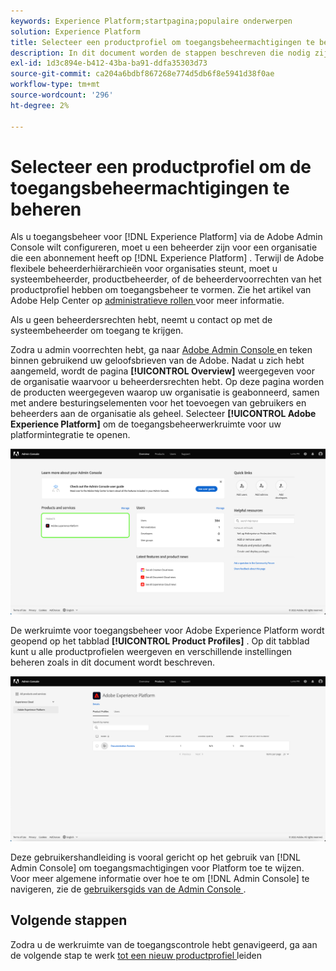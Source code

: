 ```yaml
---
keywords: Experience Platform;startpagina;populaire onderwerpen
solution: Experience Platform
title: Selecteer een productprofiel om toegangsbeheermachtigingen te bewerken
description: In dit document worden de stappen beschreven die nodig zijn om door de werkruimte voor toegangsbeheer te bladeren. Om toegangsbeheer voor Experience Platform door Adobe Admin Console te vormen, moet u een beheerder voor een organisatie zijn die een abonnement op Experience Platform heeft.
exl-id: 1d3c894e-b412-43ba-ba91-ddfa35303d73
source-git-commit: ca204a6bdbf867268e774d5db6f8e5941d38f0ae
workflow-type: tm+mt
source-wordcount: '296'
ht-degree: 2%

---
```


# Selecteer een productprofiel om de toegangsbeheermachtigingen te beheren

Als u toegangsbeheer voor [!DNL Experience Platform] via de Adobe Admin Console wilt configureren, moet u een beheerder zijn voor een organisatie die een abonnement heeft op [!DNL Experience Platform] . Terwijl de Adobe flexibele beheerderhiërarchieën voor organisaties steunt, moet u systeembeheerder, productbeheerder, of de beheerdervoorrechten van het productprofiel hebben om toegangsbeheer te vormen. Zie het artikel van Adobe Help Center op [ administratieve rollen ](https://helpx.adobe.com/enterprise/using/admin-roles.html) voor meer informatie.

Als u geen beheerdersrechten hebt, neemt u contact op met de systeembeheerder om toegang te krijgen.

Zodra u admin voorrechten hebt, ga naar [ Adobe Admin Console ](https://adminconsole.adobe.com) en teken binnen gebruikend uw geloofsbrieven van de Adobe. Nadat u zich hebt aangemeld, wordt de pagina **[!UICONTROL Overview]** weergegeven voor de organisatie waarvoor u beheerdersrechten hebt. Op deze pagina worden de producten weergegeven waarop uw organisatie is geabonneerd, samen met andere besturingselementen voor het toevoegen van gebruikers en beheerders aan de organisatie als geheel. Selecteer **[!UICONTROL Adobe Experience Platform]** om de toegangsbeheerwerkruimte voor uw platformintegratie te openen.

![ selecteren-product ](../images/select-product.png)

De werkruimte voor toegangsbeheer voor Adobe Experience Platform wordt geopend op het tabblad **[!UICONTROL Product Profiles]** . Op dit tabblad kunt u alle productprofielen weergeven en verschillende instellingen beheren zoals in dit document wordt beschreven.

![ selecteren-product-profiel ](../images/select-product-profile.png)

Deze gebruikershandleiding is vooral gericht op het gebruik van [!DNL Admin Console] om toegangsmachtigingen voor Platform toe te wijzen. Voor meer algemene informatie over hoe te om [!DNL Admin Console] te navigeren, zie de [ gebruikersgids van de Admin Console ](https://helpx.adobe.com/nl/enterprise/using/admin-console.html).

## Volgende stappen

Zodra u de werkruimte van de toegangscontrole hebt genavigeerd, ga aan de volgende stap te werk [ tot een nieuw productprofiel ](create-profile.md) leiden

